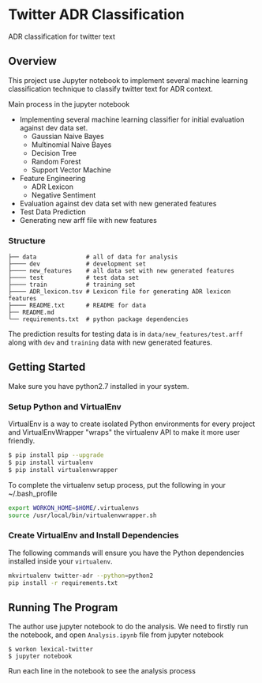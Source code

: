 # Twitter ADR Classification
ADR classification for twitter text

## Overview
This project use Jupyter notebook to implement several machine learning classification technique to classify twitter text for ADR context.

Main process in the jupyter notebook
* Implementing several machine learning classifier for initial evaluation against dev data set.
  * Gaussian Naive Bayes
  * Multinomial Naive Bayes
  * Decision Tree
  * Random Forest
  * Support Vector Machine
* Feature Engineering
  * ADR Lexicon
  * Negative Sentiment
* Evaluation against dev data set with new generated features
* Test Data Prediction
* Generating new arff file with new features

### Structure
    ├── data              # all of data for analysis
    ├──── dev             # development set
    ├──── new_features    # all data set with new generated features
    ├──── test            # test data set
    ├──── train           # training set
    ├──── ADR_lexicon.tsv # Lexicon file for generating ADR lexicon features
    ├──── README.txt      # README for data
    ├── README.md         
    └── requirements.txt  # python package dependencies

The prediction results for testing data is in `data/new_features/test.arff` along with `dev` and `training` data with new generated features.

## Getting Started

Make sure you have python2.7 installed in your system.

### Setup Python and VirtualEnv
VirtualEnv is a way to create isolated Python environments for every project and VirtualEnvWrapper "wraps" the virtualenv API to make it more user friendly.

```bash
$ pip install pip --upgrade
$ pip install virtualenv
$ pip install virtualenvwrapper
```

To complete the virtualenv setup process, put the following in your ~/.bash_profile
```bash
export WORKON_HOME=$HOME/.virtualenvs
source /usr/local/bin/virtualenvwrapper.sh
```

### Create VirtualEnv and Install Dependencies
The following commands will ensure you have the Python dependencies installed inside your `virtualenv`.

```bash
mkvirtualenv twitter-adr --python=python2
pip install -r requirements.txt
```

## Running The Program

The author use jupyter notebook to do the analysis. We need to firstly run the notebook, and open `Analysis.ipynb` file from jupyter notebook

```
$ workon lexical-twitter
$ jupyter notebook
```
Run each line in the notebook to see the analysis process
